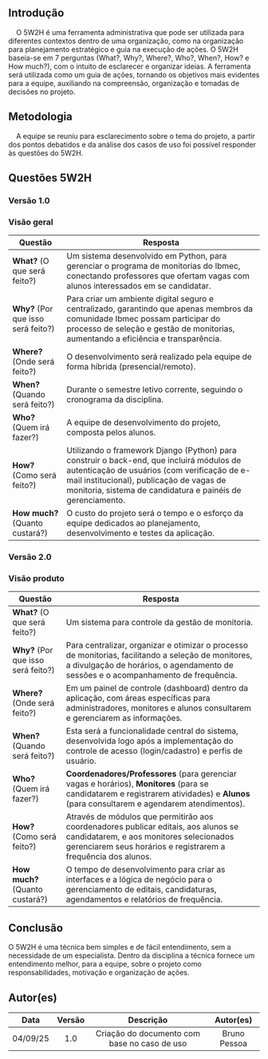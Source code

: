 ## Introdução

    O 5W2H é uma ferramenta administrativa que pode ser utilizada para diferentes contextos dentro de uma organização, como na organização para planejamento estratégico e guia na execução de ações. O 5W2H baseia-se em 7 perguntas (What?, Why?, Where?, Who?, When?, How? e How much?), com o intuito de esclarecer e organizar ideias. A ferramenta será utilizada como um guia de ações, tornando os objetivos mais evidentes para a equipe, auxiliando na compreensão, organização e tomadas de decisões no projeto.

## Metodologia

    A equipe se reuniu para esclarecimento sobre o tema do projeto, a partir dos pontos debatidos e da análise dos casos de uso foi possível responder às questões do 5W2H.


## Questões 5W2H

### Versão 1.0

### Visão geral

|Questão|Resposta|
|-------|--------|
|**What?** (O que será feito?)|Um sistema desenvolvido em Python, para gerenciar o programa de monitorias do Ibmec, conectando professores que ofertam vagas com alunos interessados em se candidatar.|
|**Why?** (Por que isso será feito?)|Para criar um ambiente digital seguro e centralizado, garantindo que apenas membros da comunidade Ibmec possam participar do processo de seleção e gestão de monitorias, aumentando a eficiência e transparência.|
|**Where?** (Onde será feito?)|O desenvolvimento será realizado pela equipe de forma híbrida (presencial/remoto).|
|**When?** (Quando será feito?)|Durante o semestre letivo corrente, seguindo o cronograma da disciplina.|
|**Who?** (Quem irá fazer?)|A equipe de desenvolvimento do projeto, composta pelos alunos.|
|**How?** (Como será feito?)|Utilizando o framework Django (Python) para construir o back-end, que incluirá módulos de autenticação de usuários (com verificação de e-mail institucional), publicação de vagas de monitoria, sistema de candidatura e painéis de gerenciamento.|
|**How much?** (Quanto custará?)|O custo do projeto será o tempo e o esforço da equipe dedicados ao planejamento, desenvolvimento e testes da aplicação.|


### Versão 2.0

### Visão produto

|Questão|Resposta|
|-------|--------|
|**What?** (O que será feito?)| Um sistema para controle da gestão de monitoria.|
**Why?** (Por que isso será feito?)| Para centralizar, organizar e otimizar o processo de monitorias, facilitando a seleção de monitores, a divulgação de horários, o agendamento de sessões e o acompanhamento de frequência.|
|**Where?** (Onde será feito?)| Em um painel de controle (dashboard) dentro da aplicação, com áreas específicas para administradores, monitores e alunos consultarem e gerenciarem as informações.|
|**When?** (Quando será feito?)| Esta será a funcionalidade central do sistema, desenvolvida logo após a implementação do controle de acesso (login/cadastro) e perfis de usuário.|
|**Who?** (Quem irá fazer?)| **Coordenadores/Professores** (para gerenciar vagas e horários), **Monitores** (para se candidatarem e registrarem atividades) e **Alunos** (para consultarem e agendarem atendimentos).|
|**How?** (Como será feito?)| Através de módulos que permitirão aos coordenadores publicar editais, aos alunos se candidatarem, e aos monitores selecionados gerenciarem seus horários e registrarem a frequência dos alunos.|
|**How much?** (Quanto custará?)|O tempo de desenvolvimento para criar as interfaces e a lógica de negócio para o gerenciamento de editais, candidaturas, agendamentos e relatórios de frequência.|

## Conclusão

O 5W2H é uma técnica bem simples e de fácil entendimento, sem a necessidade de um especialista. Dentro da disciplina a técnica fornece um entendimento melhor, para a equipe, sobre o projeto como responsabilidades, motivação e organização de ações.

## Autor(es)
| Data | Versão | Descrição | Autor(es) |
| :--: | :----: | :---: | :---: |
| 04/09/25 | 1.0 | Criação do documento com base no caso de uso | Bruno Pessoa |
